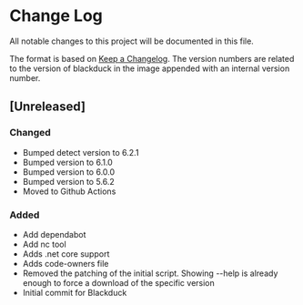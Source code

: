 # Change Log
All notable changes to this project will be documented in this file.

The format is based on [Keep a Changelog](http://keepachangelog.com/).
The version numbers are related to the version of blackduck in the image appended with an internal version number.

## [Unreleased]

### Changed
- Bumped detect version to 6.2.1
- Bumped version to 6.1.0
- Bumped version to 6.0.0
- Bumped version to 5.6.2
- Moved to Github Actions 

### Added
- Add dependabot
- Add nc tool
- Adds .net core support
- Adds code-owners file
- Removed the patching of the initial script. 
  Showing --help is already enough to force a download of the specific version
- Initial commit for Blackduck
